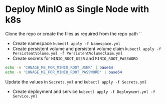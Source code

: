 # Deploy MinIO as Single Node with k8s
Clone the repo or create the files as required from the repo path 
``

- Create namespace  `kubectl apply -f Namespace.yml`
- Create persistent volume and persistent volume claim `kubectl apply -f PersistentVolume.yml -f PersistentVolumeClaim.yml`
- Create secrets for `MINIO_ROOT_USER` and `MINIO_ROOT_PASSWORD`
```bash
echo -n 'CHNAGE_ME_FOR_MINIO_ROOT_USER' | base64
echo -n 'CHNAGE_ME_FOR_MINIO_ROOT_PASSWORD' | base64
```
Update the values in `Secrets.yml` and  `kubectl apply -f Secrets.yml`

- Create deployment and service `kubectl apply -f Deployment.yml -f Service.yml`
